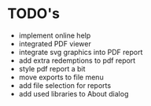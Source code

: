 TODO's
======

 * implement online help
 * integrated PDF viewer
 * integrate svg graphics into PDF report
 * add extra redemptions to pdf report
 * style pdf report a bit
 * move exports to file menu
 * add file selection for reports
 * add used libraries to About dialog
